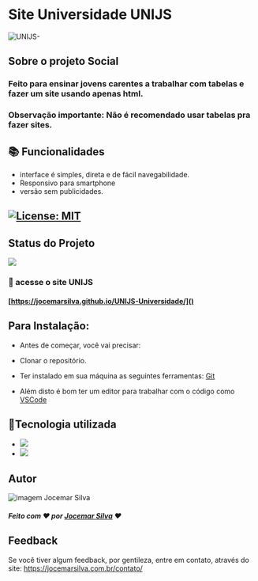  # Site Universidade UNIJS

![UNIJS-](https://user-images.githubusercontent.com/121300540/221328450-1c84e694-7192-43df-b819-17ab64d60af1.gif)

## Sobre o projeto Social

### Feito para ensinar jovens carentes a trabalhar com tabelas e fazer um site usando apenas html. 

### Observação importante: Não é recomendado usar tabelas pra fazer sites.


## 📚 Funcionalidades


- interface é simples, direta e de fácil navegabilidade.
- Responsivo para smartphone
- versão sem publicidades.

## [![License: MIT](https://img.shields.io/badge/License-MIT-greem.svg)](https://opensource.org/licenses/MIT)


## Status do Projeto
 ![](https://camo.githubusercontent.com/459f141bd5e24c179a0e2dd49691e290ed5c5d4b4cb97767daee7cfaf6e31121/687474703a2f2f696d672e736869656c64732e696f2f7374617469632f76313f6c6162656c3d535441545553266d6573736167653d434f4e434c5549444f26636f6c6f723d475245454e267374796c653d666f722d7468652d6261646765) 

### 🚀 acesse o site UNIJS

#### [https://jocemarsilva.github.io/UNIJS-Universidade/]()

## Para Instalação:

* Antes de começar, você vai precisar:

* Clonar o repositório.
* Ter instalado em sua máquina as seguintes ferramentas:
[Git](https://git-scm.com) 
* Além disto é bom ter um editor para trabalhar com o código como [VSCode](https://code.visualstudio.com/)


## 🔧Tecnologia utilizada
* ![](https://img.shields.io/badge/Visual_Studio_Code-0078D4?style=for-the-badge&logo=visual%20studio%20code&logoColor=white)
* ![](https://img.shields.io/badge/HTML5-E34F26?style=for-the-badge&logo=html5&logoColor=white) 

## Autor

![imagem Jocemar Silva](https://jocemarsilva.com.br/wp-content/uploads/elementor/thumbs/059-pzemgxvl3opck1t4xrga9ldqsndfd5612bazlrj2jk.png)
##### Feito com ❤ por [Jocemar Silva](https://jocemarsilva.com.br/) ❤

## Feedback

Se você tiver algum feedback, por gentileza, entre em contato, através do site: https://jocemarsilva.com.br/contato/



 











 









